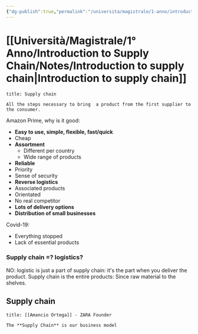 ```yaml
---
{"dg-publish":true,"permalink":"/universita/magistrale/1-anno/introduction-to-supply-chain/notes/introduction-to-supply-chain/","tags":["UNI"]}
---
```


# [[Università/Magistrale/1° Anno/Introduction to Supply Chain/Notes/Introduction to supply chain\|Introduction to supply chain]]

```ad-Definizione
title: Supply chain

All the steps necessary to bring  a product from the first supplier to the consumer.

```



Amazon Prime, why is it good:
- **Easy to use, simple, flexible, fast/quick**
- Cheap
- **Assortment**
	- Different per country
	- Wide range of products
- **Reliable**
- Priority
- Sense of security
- **Reverse logistics**
- Associated products
- Orientated
- No real competitor
- **Lots of delivery options**
- **Distribution of small businesses**


Covid-19:
- Everything stopped
- Lack of essential products


### Supply chain =? logistics?



NO: logistic is just a part of supply chain: it's the part when you deliver the product.
Supply chain is the entire products: Since raw material to the shelves.


## Supply chain

```ad-quote
title: [[Amancio Ortega]] - ZARA Founder

The **Supply Chain** is our business model

```


